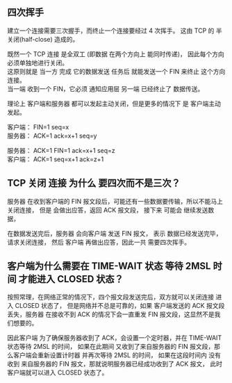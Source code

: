 
## 四次挥手

建立一个连接需要三次握手，而终止一个连接要经过 4 次挥手。 这由 TCP 的 半关闭(half-close) 造成的。  

既然一个 TCP 连接 是全双工 (即数据 在两个方向上 能同时传递)， 因此每个方向 必须单独地进行关闭。   
这原则就是  当一方 完成 它的数据发送 任务后  就能发送一个 FIN 来终止 这个方向连接。  
当一端 收到一个 FIN，它必须 通知应用层 另一端 已经终止了 数据传送。  

理论上 客户端和服务器 都可以发起主动关闭，但是更多的情况下  是 客户端主动发起。  




客户端：  FIN=1         seq=x  
服务器：  ACK=1         ack=x+1   seq=y   

服务器：  ACK=1  FIN=1  ack=x+1   seq=z   
客户端：         ACK=1  seq=x+1   ack=z+1   







## TCP 关闭 连接 为什么 要四次而不是三次？

服务器 在收到客户端的 FIN 报文段后，可能还有一些数据要传输，所以不能马上关闭连接，
但是 会做出应答，返回 ACK 报文段，  接下来 可能会 继续发送数据，

在数据发送完后，服务器 会向客户端 发送 FIN 报文， 表示 数据已经发送完毕，请求关闭连接，
然后 客户端 再做出应答，因此一共 需要四次挥手。






## 客户端为什么需要在 TIME-WAIT 状态 等待 2MSL 时间 才能进入 CLOSED 状态？

按照常理，在网络正常的情况下，四个报文段发送完后，双方就可以关闭连接 进入 CLOSED 状态了，
但是网络并不总是可靠的，如果 客户端发送的 ACK 报文段丢失，服务器 在接收不到 ACK 的情况下会一直重发 FIN 报文段，这显然不是我们想要的。  

因此客户端 为了确保服务器收到了 ACK，会设置一个定时器，并在 TIME-WAIT 状态等待 2MSL 的时间，
如果在此期间 又收到了来自服务器的 FIN 报文段，那么客户端会重新设置计时器 并再次等待 2MSL 的时间， 
如果在这段时间内 没有收到 来自服务器的 FIN 报文，那就说明服务器已经成功收到了 ACK 报文，
此时客户端就可以进入 CLOSED 状态了。  